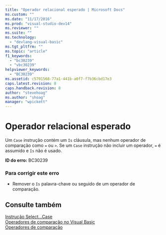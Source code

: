 ```yaml
---
title: "Operador relacional esperado | Microsoft Docs"
ms.custom: ""
ms.date: "11/17/2016"
ms.prod: "visual-studio-dev14"
ms.reviewer: ""
ms.suite: ""
ms.technology: 
  - "devlang-visual-basic"
ms.tgt_pltfrm: ""
ms.topic: "article"
f1_keywords: 
  - "bc30239"
  - "vbc30239"
helpviewer_keywords: 
  - "BC30239"
ms.assetid: c5701568-77a1-441b-a0f7-f7b36cbd17e3
caps.latest.revision: 8
caps.handback.revision: 8
author: "stevehoag"
ms.author: "shoag"
manager: "wpickett"
---
```

# Operador relacional esperado
Um `Case` instrução contém um `Is` cláusula, mas nenhum operador de comparação como `=` ou `>`. Se um `Case` instrução não incluir um operador, `=` é assumido e `Is` não é usado.  
  
 **ID do erro:** BC30239  
  
### Para corrigir este erro  
  
-   Remover o `Is` palavra\-chave ou seguido de um operador de comparação.  
  
## Consulte também  
 [Instrução Select...Case](../../visual-basic/language-reference/statements/select-case-statement.md)   
 [Operadores de comparação no Visual Basic](../../visual-basic/programming-guide/language-features/operators-and-expressions/comparison-operators.md)   
 [Operadores de comparação](../../visual-basic/language-reference/operators/comparison-operators.md)